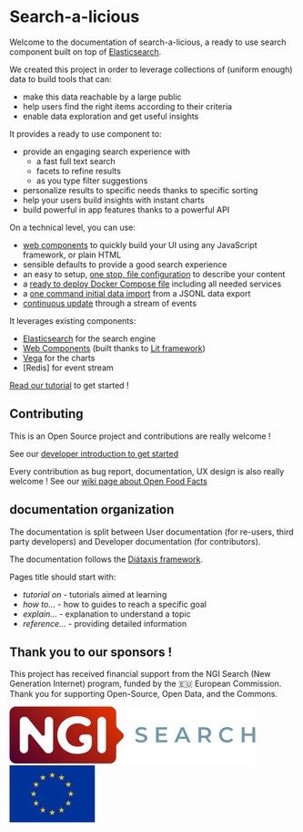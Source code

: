 # Search-a-licious

Welcome to the documentation of search-a-licious,
a ready to use search component built on top of [Elasticsearch](https://www.elastic.co/).

We created this project in order to leverage collections of (uniform enough) data
to build tools that can:
* make this data reachable by a large public
* help users find the right items according to their criteria
* enable data exploration and get useful insights

It provides a ready to use component to:
* provide an engaging search experience with
  * a fast full text search
  * facets to refine results
  * as you type filter suggestions
* personalize results to specific needs thanks to specific sorting
* help your users build insights with instant charts
* build powerful in app features thanks to a powerful API

On a technical level, you can use:
* [web components](./users/tutorial.md#building-a-search-interface) to quickly build your UI using any JavaScript framework, or plain HTML
* sensible defaults to provide a good search experience
* an easy to setup, [one stop, file configuration](./users/tutorial.md#create-a-configuration-file) to describe your content
* a [ready to deploy Docker Compose file](./users/how-to-install.md) including all needed services
* a [one command initial data import](./users/tutorial.md#import-the-data) from a JSONL data export
* [continuous update](./users/how-to-update-index.md) through a stream of events

It leverages existing components:
* [Elasticsearch](https://www.elastic.co/elasticsearch) for the search engine
* [Web Components](https://developer.mozilla.org/en-US/docs/Web/API/Web_Components) (built thanks to [Lit framework](https://lit.dev/))
* [Vega](https://vega.github.io/) for the charts
* [Redis] for event stream

[Read our tutorial](./users/tutorial.md) to get started !

## Contributing

This is an Open Source project and contributions are really welcome !

See our [developer introduction to get started](./devs/introduction.md)

Every contribution as bug report, documentation, UX design is also really welcome !
See our [wiki page about Open Food Facts](https://wiki.openfoodfacts.org/Search-a-licious)

## documentation organization

The documentation is split between User documentation (for re-users, third party developers) and Developer documentation (for contributors).

The documentation follows the [Diátaxis framework](https://diataxis.fr/).

Pages title should start with:
* *tutorial on* - tutorials aimed at learning
* *how to…* - how to guides to reach a specific goal
* *explain…* - explanation to understand a topic
* *reference…* - providing detailed information


## Thank you to our sponsors !

This project has received financial support from the NGI Search (New Generation Internet) program, funded by the 🇪🇺 European Commission. Thank you for supporting Open-Source, Open Data, and the Commons.

<img src="./assets/NGISearch_logo_tag_icon.svg" alt="NGI-search logo" title="NGI-search logo" height="100" />  
<img src="./assets/europa-flag.jpg" alt="European flag" title="The European Union flag" height="100" />
